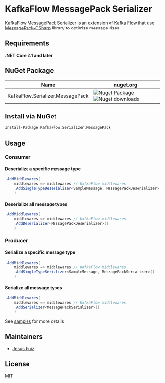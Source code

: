 # KafkaFlow MessagePack Serializer
KafkaFlow MessagePack Serializer is an extension of [Kafka Flow](https://github.com/Farfetch/kafkaflow) that use [MessagePack-CSharp](https://github.com/neuecc/MessagePack-CSharp) library to optimize message sizes.

## Requirements

**.NET Core 2.1 and later**

## NuGet Package

|Name                             |nuget.org|
|---------------------------------|----|
|KafkaFlow.Serializer.MessagePack|[![Nuget Package](https://img.shields.io/nuget/v/KafkaFlow.Serializer.MessagePack.svg?logo=nuget)](https://www.nuget.org/packages/KafkaFlow.Serializer.MessagePack/) ![Nuget downloads](https://img.shields.io/nuget/dt/KafkaFlow.Serializer.MessagePack.svg)

## Install via NuGet

```bash
Install-Package KafkaFlow.Serializer.MessagePack
```

## Usage

### Consumer

#### Deserialize a specific message type

```csharp
.AddMiddlewares(
    middlewares => middlewares // KafkaFlow middlewares
    .AddSingleTypeDeserializer<SampleMessage, MessagePackDeserializer>()
    )
```

#### Deserialize all message types

```csharp
.AddMiddlewares(
    middlewares => middlewares // KafkaFlow middlewares
    .AddDeserializer<MessagePackDeserializer>()
    )
```

### Producer

#### Serialize a specific message type

```csharp
.AddMiddlewares(
    middlewares => middlewares // KafkaFlow middlewares
    .AddSingleTypeSerializer<SampleMessage, MessagePackSerializer>()
    )
```

#### Serialize all message types

```csharp
.AddMiddlewares(
    middlewares => middlewares // KafkaFlow middlewares
    .AddSerializer<MessagePackSerializer>()
    )
```

See [samples](https://github.com/JotaDobleEse/kafkaflow-messagepack-serializer/tree/main/samples/) for more details

## Maintainers

-   [Jesús Ruiz](https://github.com/JotaDobleEse)

## License

[MIT](LICENSE.md)
